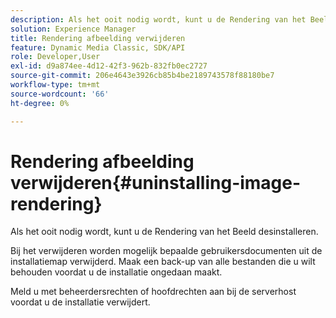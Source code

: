 ```yaml
---
description: Als het ooit nodig wordt, kunt u de Rendering van het Beeld desinstalleren.
solution: Experience Manager
title: Rendering afbeelding verwijderen
feature: Dynamic Media Classic, SDK/API
role: Developer,User
exl-id: d9a874ee-4d12-42f3-962b-832fb0ec2727
source-git-commit: 206e4643e3926cb85b4be2189743578f88180be7
workflow-type: tm+mt
source-wordcount: '66'
ht-degree: 0%

---
```


# Rendering afbeelding verwijderen{#uninstalling-image-rendering}

Als het ooit nodig wordt, kunt u de Rendering van het Beeld desinstalleren.

Bij het verwijderen worden mogelijk bepaalde gebruikersdocumenten uit de installatiemap verwijderd. Maak een back-up van alle bestanden die u wilt behouden voordat u de installatie ongedaan maakt.

Meld u met beheerdersrechten of hoofdrechten aan bij de serverhost voordat u de installatie verwijdert.
